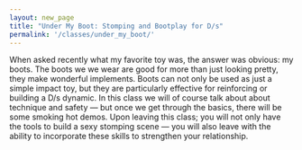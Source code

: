 ```yaml
---
layout: new_page
title: "Under My Boot: Stomping and Bootplay for D/s"
permalink: '/classes/under_my_boot/'
---
```


When asked recently what my favorite toy was, the answer was obvious: my boots. The boots we we wear are good for more than just looking pretty, they make wonderful implements. Boots can not only be used as just a simple impact toy, but they are particularly effective for reinforcing or building a D/s dynamic. In this class we will of course talk about about technique and safety — but once we get through the basics, there will be some smoking hot demos. Upon leaving this class; you will not only have the tools to build a sexy stomping scene — you will also leave with the ability to incorporate these skills to strengthen your relationship.
